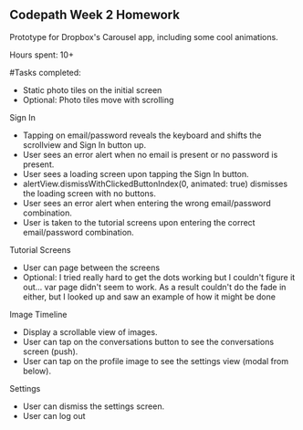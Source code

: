 ## Codepath Week 2 Homework

Prototype for Dropbox's Carousel app, including some cool animations. 

Hours spent: 10+

#Tasks completed:

- Static photo tiles on the initial screen
- Optional: Photo tiles move with scrolling

Sign In
- Tapping on email/password reveals the keyboard and shifts the scrollview and Sign In button up.
- User sees an error alert when no email is present or no password is present.
- User sees a loading screen upon tapping the Sign In button.
- alertView.dismissWithClickedButtonIndex(0, animated: true) dismisses the loading screen with no buttons.
- User sees an error alert when entering the wrong email/password combination.
- User is taken to the tutorial screens upon entering the correct email/password combination.

Tutorial Screens
- User can page between the screens 
- Optional: I tried really hard to get the dots working but I couldn't figure it out... var page didn't seem to work.  As a result couldn't do the fade in either, but I looked up and saw an example of how it might be done

Image Timeline
- Display a scrollable view of images.
- User can tap on the conversations button to see the conversations screen (push).
- User can tap on the profile image to see the settings view (modal from below).

Settings
- User can dismiss the settings screen.
- User can log out

